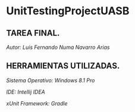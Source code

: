 # UnitTestingProjectUASB

## TAREA FINAL.

*Autor: Luis Fernando Numa Navarro Arias*

## HERRAMIENTAS UTILIZADAS.

_Sistema Operativo: Windows 8.1 Pro_

_IDE: Intellij IDEA_

_xUnit Framework: Gradle_
